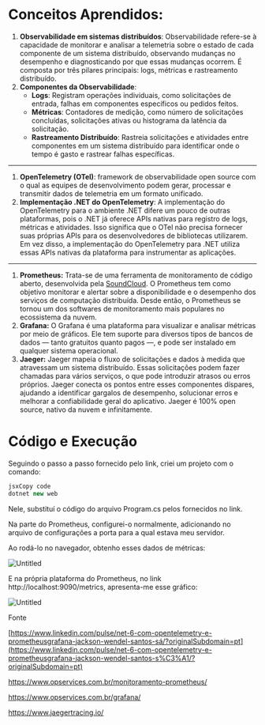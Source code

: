 # Conceitos Aprendidos:

1. **Observabilidade em sistemas distribuídos**: Observabilidade refere-se à capacidade de monitorar e analisar a telemetria sobre o estado de cada componente de um sistema distribuído, observando mudanças no desempenho e diagnosticando por que essas mudanças ocorrem. É composta por três pilares principais: logs, métricas e rastreamento distribuído.
2. **Componentes da Observabilidade**:
    - **Logs**: Registram operações individuais, como solicitações de entrada, falhas em componentes específicos ou pedidos feitos.
    - **Métricas**: Contadores de medição, como número de solicitações concluídas, solicitações ativas ou histograma da latência da solicitação.
    - **Rastreamento Distribuído**: Rastreia solicitações e atividades entre componentes em um sistema distribuído para identificar onde o tempo é gasto e rastrear falhas específicas.

__________________________________________

1. **OpenTelemetry (OTel)**: framework de observabilidade open source com o qual as equipes de desenvolvimento podem gerar, processar e transmitir dados de telemetria em um formato unificado.
2. **Implementação .NET do OpenTelemetry**: A implementação do OpenTelemetry para o ambiente .NET difere um pouco de outras plataformas, pois o .NET já oferece APIs nativas para registro de logs, métricas e atividades. Isso significa que o OTel não precisa fornecer suas próprias APIs para os desenvolvedores de bibliotecas utilizarem. Em vez disso, a implementação do OpenTelemetry para .NET utiliza essas APIs nativas da plataforma para instrumentar as aplicações.

________________________________________

1. **Prometheus:** Trata-se de uma ferramenta de monitoramento de código aberto, desenvolvida pela [SoundCloud](https://developers.soundcloud.com/blog/prometheus-monitoring-at-soundcloud). O Prometheus tem como objetivo monitorar e alertar sobre a disponibilidade e o desempenho dos serviços de computação distribuída. Desde então, o Prometheus se tornou um dos softwares de monitoramento mais populares no ecossistema da nuvem.
2. **Grafana:** O Grafana é uma plataforma para visualizar e analisar métricas por meio de gráficos. Ele tem suporte para diversos tipos de bancos de dados — tanto gratuitos quanto pagos —, e pode ser instalado em qualquer sistema operacional.
3. **Jaeger:** Jaeger mapeia o fluxo de solicitações e dados à medida que atravessam um sistema distribuído. Essas solicitações podem fazer chamadas para vários serviços, o que pode introduzir atrasos ou erros próprios. Jaeger conecta os pontos entre esses componentes díspares, ajudando a identificar gargalos de desempenho, solucionar erros e melhorar a confiabilidade geral do aplicativo. Jaeger é 100% open source, nativo da nuvem e infinitamente.

# **Código e Execução**

Seguindo o passo a passo fornecido pelo link, criei um projeto com o comando:

```jsx
jsxCopy code
dotnet new web
```

Nele, substituí o código do arquivo Program.cs pelos fornecidos no link.

Na parte do Prometheus, configurei-o normalmente, adicionando no arquivo de configurações a porta para a qual estava meu servidor.

Ao rodá-lo no navegador, obtenho esses dados de métricas:

![Untitled](https://prod-files-secure.s3.us-west-2.amazonaws.com/61dd648e-b361-4730-9aba-30fc16889c48/ae1467ce-f867-45d9-bc84-640cd0900d47/Untitled.jpeg)

E na própria plataforma do Prometheus, no link http://localhost:9090/metrics, apresenta-me esse gráfico:

![Untitled](https://prod-files-secure.s3.us-west-2.amazonaws.com/61dd648e-b361-4730-9aba-30fc16889c48/1e15ccab-f8b9-4445-bc1a-0ae93dd49483/Untitled.jpeg)

Fonte

[https://www.linkedin.com/pulse/net-6-com-opentelemetry-e-prometheusgrafana-jackson-wendel-santos-sá/?originalSubdomain=pt](https://www.linkedin.com/pulse/net-6-com-opentelemetry-e-prometheusgrafana-jackson-wendel-santos-s%C3%A1/?originalSubdomain=pt)

https://www.opservices.com.br/monitoramento-prometheus/

https://www.opservices.com.br/grafana/

https://www.jaegertracing.io/
